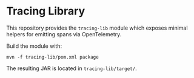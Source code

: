 # Tracing Library

This repository provides the `tracing-lib` module which exposes minimal helpers for emitting spans via OpenTelemetry.

Build the module with:

```
mvn -f tracing-lib/pom.xml package
```

The resulting JAR is located in `tracing-lib/target/`.
